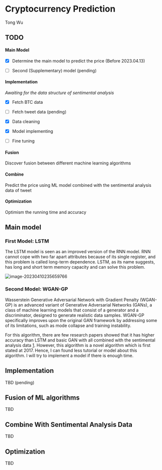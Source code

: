 # Cryptocurrency Prediction
Tong Wu

## TODO

#### Main Model

- [x] Determine the main model to predict the price (Before 2023.04.13)

- [ ] Second (Supplementary) model (pending)

#### Implementation

*Awaiting for the data structure of sentimental analysis*

- [x] Fetch BTC data

- [ ] Fetch tweet data (pending)

- [x] Data cleaning

- [x] Model implementing

- [ ] Fine tuning

#### Fusion

Discover fusion between different machine learning algorithms

#### Combine

Predict the price using ML model combined with the sentimental analysis data of tweet

#### Optimization

Optimism the running time and accuracy

## Main model

### First Model: LSTM

The LSTM model is seen as an improved version of the RNN model. RNN cannot cope with two far apart attributes because of its single register, and this problem is called long-term dependence. LSTM, as its name suggests, has long and short term memory capacity and can solve this problem.

![image-20230410235659766](https://images.wu.engineer/images/2023/04/10/image-20230410235659766.png)



### Second Model: WGAN-GP

Wasserstein Generative Adversarial Network with Gradient Penalty (WGAN-GP) is an advanced variant of Generative Adversarial Networks (GANs), a class of machine learning models that consist of a generator and a discriminator, designed to generate realistic data samples. WGAN-GP specifically improves upon the original GAN framework by addressing some of its limitations, such as mode collapse and training instability.

For this algorithm, there are few research papers showed that it has higher accuracy than LSTM and basic GAN with all combined with the sentimental analysis data [1]. However, this algorithm is a novel algorithm which is first stated at 2017. Hence, I can found less tutorial or model about this algorithm. I will try to implement a model if there is enough time.

[1]: https://doi.org/10.3844/jcssp.2021.188.196	"Lin, H., Chen, C., Huang, G., &amp; Jafari, A. (2021). Stock price prediction using Generative Adversarial Networks. Journal of Computer Science, 17(3), 188–196"

## Implementation

TBD (pending)

## Fusion of ML algorithms

TBD

## Combine With Sentimental Analysis Data

TBD

## Optimization

TBD
